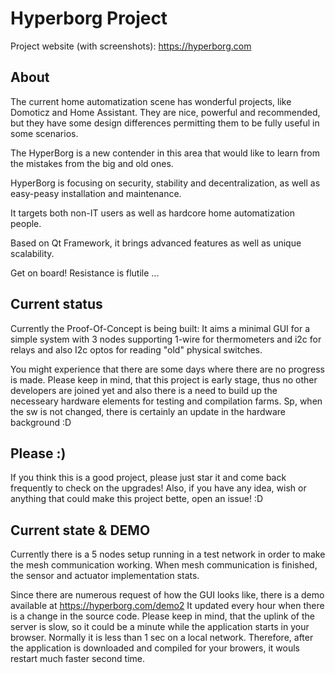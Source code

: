# Hyperborg Project

Project website (with screenshots): https://hyperborg.com

## About

The current home automatization scene has wonderful projects, like Domoticz and Home Assistant. They are nice, powerful and recommended, but they have some design differences permitting them to be fully useful in some scenarios. 

The HyperBorg is a new contender in this area that would like to learn from the mistakes from the big and old ones.

HyperBorg is focusing on security, stability and decentralization, as well as easy-peasy installation and maintenance.

It targets both non-IT users as well as hardcore home automatization people.

Based on Qt Framework, it brings advanced features as well as unique scalability.

Get on board!
Resistance is flutile ...

## Current status

Currently the Proof-Of-Concept is being built: It aims a minimal GUI for a simple system with 3 nodes supporting 1-wire for thermometers and i2c for relays and also I2c optos for reading "old" physical switches.

You might experience that there are some days where there are no progress is made. Please keep in mind, that this project is early stage, thus no other developers are joined yet and also there is a need to build up the necesseary hardware elements for testing and compilation farms. Sp, when the sw is not changed, there is certainly an update in the hardware background :D

## Please :)

If you think this is a good project, please just star it and come back frequently to check on the upgrades! Also, if you have any idea, wish or anything that could make this project bette, open an issue! :D

## Current state & DEMO

Currently there is a 5 nodes setup running in a test network in order to make the mesh communication working. When mesh communication is finished, the sensor and actuator implementation stats.

Since there are numerous request of how the GUI looks like, there is a demo available at https://hyperborg.com/demo2 It updated every hour when there is a change in the source code. Please keep in mind, that the uplink of the server is slow, so it could be a minute while the application starts in your browser. Normally it is less than 1 sec on a local network. Therefore, after the application is downloaded and compiled for your browers, it wouls restart much faster second time. 


